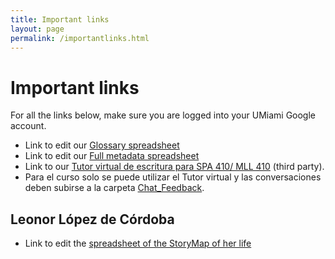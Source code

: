 ```yaml
---
title: Important links
layout: page
permalink: /importantlinks.html
---
```

# Important links

For all the links below, make sure you are logged into your UMiami Google account. 

* Link to edit our [Glossary spreadsheet](https://docs.google.com/spreadsheets/d/1rUv_R7LcZBp4Vfi6BkVObJfMa_c5l0L1VbCepJZAnrQ/edit?usp=sharing)
* Link to edit our [Full metadata spreadsheet](https://docs.google.com/spreadsheets/d/1J5GAloe_nFeOwAX9t413r6xBFG3_9bkmUVk_xNXwA1g/edit?usp=sharing)
* Link to our [Tutor virtual de escritura para SPA 410/ MLL 410](https://chatgpt.com/g/g-68b605449acc81919dd930cca91e8551-tutor-virtual-de-escritura-spa-410-mll-410) (third party).
* Para el curso solo se puede utilizar el Tutor virtual y las conversaciones deben subirse a la carpeta [Chat_Feedback](https://drive.google.com/drive/u/0/folders/1rm2p7-4qau5OVx8_3MkHiBj2MgzgrkXv). 

## Leonor López de Córdoba 

*  Link to edit the [spreadsheet of the StoryMap of her life](https://docs.google.com/spreadsheets/d/1umgD4Pp-t0WndBGQ4xmeVaVdvsxtYJnZTHrocTJYtWo/edit?usp=sharing)
